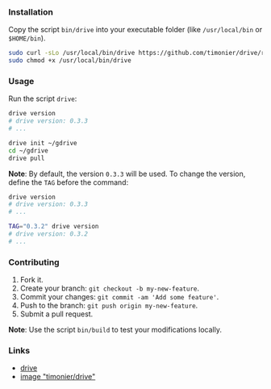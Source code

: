 ### Installation

Copy the script `bin/drive` into your executable folder (like `/usr/local/bin` or `$HOME/bin`).

```bash
sudo curl -sLo /usr/local/bin/drive https://github.com/timonier/drive/raw/master/bin/drive
sudo chmod +x /usr/local/bin/drive
```

### Usage

Run the script `drive`:

```bash
drive version
# drive version: 0.3.3
# ...

drive init ~/gdrive
cd ~/gdrive
drive pull
```

__Note__: By default, the version `0.3.3` will be used. To change the version, define the `TAG` before the command:

```bash
drive version
# drive version: 0.3.3
# ...

TAG="0.3.2" drive version
# drive version: 0.3.2
# ...
```

### Contributing

1. Fork it.
2. Create your branch: `git checkout -b my-new-feature`.
3. Commit your changes: `git commit -am 'Add some feature'`.
4. Push to the branch: `git push origin my-new-feature`.
5. Submit a pull request.

__Note__: Use the script `bin/build` to test your modifications locally.

### Links

* [drive](https://github.com/odeke-em/drive)
* [image "timonier/drive"](https://hub.docker.com/r/timonier/drive/)
